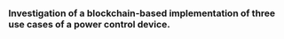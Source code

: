 ### Investigation of a blockchain-based implementation of three use cases of a power control device. 

